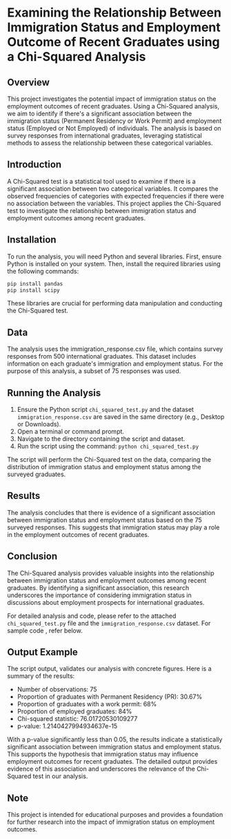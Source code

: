 # Examining the Relationship Between Immigration Status and Employment Outcome of Recent Graduates using a Chi-Squared Analysis

## Overview
This project investigates the potential impact of immigration status on the employment outcomes of recent graduates. Using a Chi-Squared analysis, we aim to identify if there's a significant association between the immigration status (Permanent Residency or Work Permit) and employment status (Employed or Not Employed) of individuals. The analysis is based on survey responses from international graduates, leveraging statistical methods to assess the relationship between these categorical variables.

## Introduction
A Chi-Squared test is a statistical tool used to examine if there is a significant association between two categorical variables. It compares the observed frequencies of categories with expected frequencies if there were no association between the variables. This project applies the Chi-Squared test to investigate the relationship between immigration status and employment outcomes among recent graduates.

## Installation
To run the analysis, you will need Python and several libraries. First, ensure Python is installed on your system. Then, install the required libraries using the following commands:

```bash
pip install pandas
pip install scipy
```

These libraries are crucial for performing data manipulation and conducting the Chi-Squared test.

## Data
The analysis uses the immigration_response.csv file, which contains survey responses from 500 international graduates. This dataset includes information on each graduate's immigration and employment status. For the purpose of this analysis, a subset of 75 responses was used.

## Running the Analysis
1. Ensure the Python script `chi_squared_test.py` and the dataset `immigration_response.csv` are saved in the same directory (e.g., Desktop or Downloads).
2. Open a terminal or command prompt.
3. Navigate to the directory containing the script and dataset.
4. Run the script using the command: `python chi_squared_test.py`

The script will perform the Chi-Squared test on the data, comparing the distribution of immigration status and employment status among the surveyed graduates.

## Results
The analysis concludes that there is evidence of a significant association between immigration status and employment status based on the 75 surveyed responses. This suggests that immigration status may play a role in the employment outcomes of recent graduates.

## Conclusion
The Chi-Squared analysis provides valuable insights into the relationship between immigration status and employment outcomes among recent graduates. By identifying a significant association, this research underscores the importance of considering immigration status in discussions about employment prospects for international graduates.

For detailed analysis and code, please refer to the attached `chi_squared_test.py` file and the `immigration_response.csv` dataset. For sample code , refer below.

## Output Example
The script output, validates our analysis with concrete figures. Here is a summary of the results:

- Number of observations: 75
- Proportion of graduates with Permanent Residency (PR): 30.67%
- Proportion of graduates with a work permit: 68%
- Proportion of employed graduates: 84%
- Chi-squared statistic: 76.01720530109277
- p-value: 1.2140427994934637e-15

With a p-value significantly less than 0.05, the results indicate a statistically significant association between immigration status and employment status. This supports the hypothesis that immigration status may influence employment outcomes for recent graduates. The detailed output provides evidence of this association and underscores the relevance of the Chi-Squared test in our analysis.

## Note
This project is intended for educational purposes and provides a foundation for further research into the impact of immigration status on employment outcomes.